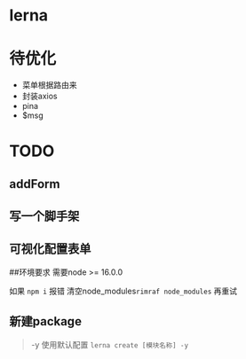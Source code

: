 # lerna

# 待优化

- 菜单根据路由来
- 封装axios
- pina
- $msg

# TODO

## addForm

## 写一个脚手架
## 可视化配置表单

##环境要求
需要node >= 16.0.0

如果 `npm i` 报错
清空node_modules`rimraf node_modules` 再重试

## 新建package
> -y 使用默认配置
`lerna create [模块名称] -y`
